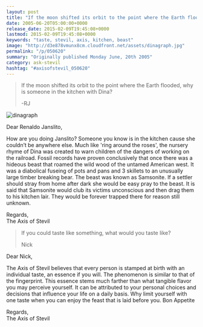 ```yaml
---
layout: post
title: "If the moon shifted its orbit to the point where the Earth flooded, why is someone in the kitchen with Dina?"
date: 2005-06-20T05:00:00+0000
release_date: 2015-02-09T19:45:08+0000
lastmod: 2015-02-09T19:45:08+0000
keywords: "taste, stevil, axis, kitchen, beast"
image: "http://d3e878vmunx8cm.cloudfront.net/assets/dinagraph.jpg"
permalink: "/p/050620"
summary: "Originally published Monday June, 20th 2005"
category: ask-stevil
hashtag: "#axisofstevil_050620"
---
```


[p01]: http://d3e878vmunx8cm.cloudfront.net/assets/dinagraph.jpg "dinagraph"
> If the moon shifted its orbit to the point where the Earth flooded, why is someone in the kitchen with Dina?
> 
> -RJ

![dinagraph][p01]

Dear Renaldo Janslito,

How are you doing Janslito? Someone you know is in the kitchen cause she couldn’t be anywhere else. Much like 'ring around the roses', the nursery rhyme of Dina was created to warn children of the dangers of working on the railroad. Fossil records have proven conclusively that once there was a hideous beast that roamed the wild wood of the untamed American west. It was a diabolical fuseing of pots and pans and 3 skillets to an unusually large timber breaking bear. The beast was known as Samsonite. If a settler should stray from home after dark she would be easy pray to the beast. It is said that Samsonite would club its victims unconscious and then drag them to his kitchen lair. They would be forever trapped there for reason still unknown.

Regards,  
The Axis of Stevil

> If you could taste like something, what would you taste like?
> 
> Nick

Dear Nick,

The Axis of Stevil believes that every person is stamped at birth with an individual taste, an essence if you will. The phenomenon is similar to that of the fingerprint. This essence stems much farther than what tangible flavor you may perceive yourself. It can be attributed to your personal choices and decisions that influence your life on a daily basis. Why limit yourself with one taste when you can enjoy the feast that is laid before you. Bon Appetite

Regards,  
The Axis of Stevil
